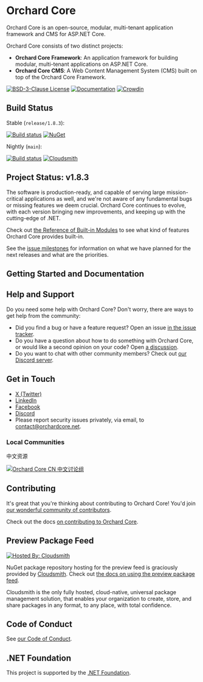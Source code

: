 # Orchard Core

Orchard Core is an open-source, modular, multi-tenant application framework and CMS for ASP.NET Core.

Orchard Core consists of two distinct projects:

- __Orchard Core Framework__: An application framework for building modular, multi-tenant applications on ASP.NET Core.
- __Orchard Core CMS__: A Web Content Management System (CMS) built on top of the Orchard Core Framework.

[![BSD-3-Clause License](https://img.shields.io/badge/license-BSD--3--Clause-blue.svg)](LICENSE)
[![Documentation](https://readthedocs.org/projects/orchardcore/badge/)](https://docs.orchardcore.net/)
[![Crowdin](https://badges.crowdin.net/orchard-core/localized.svg)](https://crowdin.com/project/orchard-core)

## Build Status

Stable (`release/1.8.3`):

[![Build status](https://github.com/OrchardCMS/OrchardCore/actions/workflows/release_ci.yml/badge.svg)](https://github.com/OrchardCMS/OrchardCore/actions?query=workflow%3A%22Release+-+CI%22)
[![NuGet](https://img.shields.io/nuget/v/OrchardCore.Application.Cms.Targets.svg)](https://www.nuget.org/packages/OrchardCore.Application.Cms.Targets)

Nightly (`main`):

[![Build status](https://github.com/OrchardCMS/OrchardCore/actions/workflows/preview_ci.yml/badge.svg)](https://github.com/OrchardCMS/OrchardCore/actions?query=workflow%3A%22Preview+-+CI%22)
[![Cloudsmith](https://api-prd.cloudsmith.io/badges/version/orchardcore/preview/nuget/OrchardCore.Application.Cms.Targets/latest/x/?render=true&badge_token=gAAAAABey9hKFD_C-ZIpLvayS3HDsIjIorQluDs53KjIdlxoDz6Ntt1TzvMNJp7a_UWvQbsfN5nS7_0IbxCyqHZsjhmZP6cBkKforo-NqwrH5-E6QCrJ3D8%3D)](https://cloudsmith.io/~orchardcore/repos/preview/packages/detail/nuget/OrchardCore.Application.Cms.Targets/latest/)

## Project Status: v1.8.3

The software is production-ready, and capable of serving large mission-critical applications as well, and we're not aware of any fundamental bugs or missing features we deem crucial. Orchard Core continues to evolve, with each version bringing new improvements, and keeping up with the cutting-edge of .NET.

Check out [the Reference of Built-in Modules](https://docs.orchardcore.net/en/latest/reference/) to see what kind of features Orchard Core provides built-in.

See the [issue milestones](https://github.com/OrchardCMS/OrchardCore/milestones) for information on what we have planned for the next releases and what are the priorities.

## Getting Started and Documentation



## Help and Support

Do you need some help with Orchard Core? Don't worry, there are ways to get help from the community:

- Did you find a bug or have a feature request? Open an issue [in the issue tracker](https://github.com/OrchardCMS/OrchardCore/issues).
- Do you have a question about how to do something with Orchard Core, or would like a second opinion on your code? Open [a discussion](https://github.com/OrchardCMS/OrchardCore/discussions).
- Do you want to chat with other community members? Check out [our Discord server](https://orchardcore.net/discord).

## Get in Touch

- [X (Twitter)](https://twitter.com/orchardcms)
- [LinkedIn](https://orchardcore.net/linkedin)
- [Facebook](https://www.facebook.com/OrchardCore)
- [Discord](https://orchardcore.net/discord)
- Please report security issues privately, via email, to [contact@orchardcore.net](mailto:contact@orchardcore.net).

### Local Communities

中文资源

[![Orchard Core CN 中文讨论组](https://docs.orchardcore.net/en/latest/assets/images/orchard-core-cn-community-logo.png)](https://shang.qq.com/wpa/qunwpa?idkey=48721591a71ee7586316604a7a4ee99d26fd977c6120370a06585085a5936f62)

## Contributing

It's great that you're thinking about contributing to Orchard Core! You'd join [our wonderful community of contributors](https://docs.orchardcore.net/en/latest/community/).

Check out the docs [on contributing to Orchard Core](https://docs.orchardcore.net/en/latest/guides/contributing/).

## Preview Package Feed

[![Hosted By: Cloudsmith](https://img.shields.io/badge/OSS%20hosting%20by-cloudsmith-blue?logo=cloudsmith&style=for-the-badge)](https://cloudsmith.com)

NuGet package repository hosting for the preview feed is graciously provided by [Cloudsmith](https://cloudsmith.com). Check out [the docs on using the preview package feed](https://docs.orchardcore.net/en/latest/getting-started/preview-package-source/).

Cloudsmith is the only fully hosted, cloud-native, universal package management solution, that enables your organization to create, store, and share packages in any format, to any place, with total confidence.

## Code of Conduct

See [our Code of Conduct](https://docs.orchardcore.net/en/latest/guides/contributing/#code-of-conduct).

## .NET Foundation

This project is supported by the [.NET Foundation](http://www.dotnetfoundation.org).
